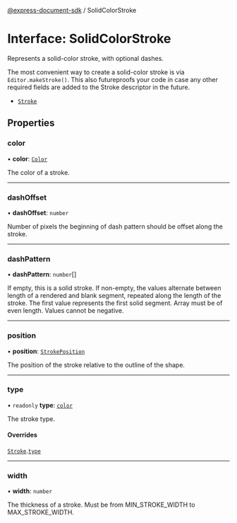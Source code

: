 [@express-document-sdk](../overview.md) / SolidColorStroke
# Interface: SolidColorStroke

Represents a solid-color stroke, with optional dashes.

The most convenient way to create a solid-color stroke is via `Editor.makeStroke()`. This also futureproofs
your code in case any other required fields are added to the Stroke descriptor in the future.



- [`Stroke`](Stroke.md)


## Properties

### color

• **color**: [`Color`](Color.md)

The color of a stroke.

---

### dashOffset

• **dashOffset**: `number`

Number of pixels the beginning of dash pattern should be offset along the stroke.

---

### dashPattern

• **dashPattern**: `number`[]

If empty, this is a solid stroke.
If non-empty, the values alternate between length of a rendered and blank segment,
repeated along the length of the stroke. The first value represents the first solid segment.
Array must be of even length. Values cannot be negative.

---

### position

• **position**: [`StrokePosition`](../enumerations/StrokePosition.md)

The position of the stroke relative to the outline of the shape.

---

### type

• `readonly` **type**: [`color`](../enumerations/StrokeType.md#color)

The stroke type.

#### Overrides

[`Stroke`](Stroke.md).[`type`](Stroke.md#type)

---

### width

• **width**: `number`

The thickness of a stroke. Must be from MIN_STROKE_WIDTH to MAX_STROKE_WIDTH.
